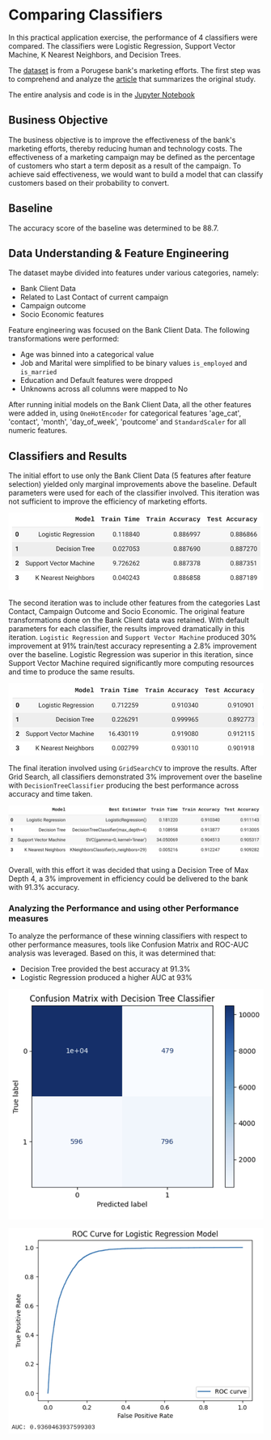 # Comparing Classifiers

In this practical application exercise, the performance of 4 classifiers were compared. The classifiers were Logistic Regression, Support Vector Machine, K Nearest Neighbors, and Decision Trees.

The [dataset](data/bank-additional-full.csv) is from a Porugese bank's marketing efforts. The first step was to comprehend and analyze the [article](data/CRISP-DM-BANK.pdf) that summarizes the original study.

The entire analysis and code is in the [Jupyter Notebook](comparing-classifiers.ipynb)

## Business Objective

The business objective is to improve the effectiveness of the bank's marketing efforts, thereby reducing human and technology costs. The effectiveness of a marketing campaign may be defined as the percentage of customers who start a term deposit as a result of the campaign. To achieve said effectiveness, we would want to build a model that can classify customers based on their probability to convert.

## Baseline

The accuracy score of the baseline was determined to be 88.7.

## Data Understanding & Feature Engineering

The dataset maybe divided into features under various categories, namely:
* Bank Client Data
* Related to Last Contact of current campaign
* Campaign outcome
* Socio Economic features

Feature engineering was focused on the Bank Client Data. The following transformations were performed:
* Age was binned into a categorical value
* Job and Marital were simplified to be binary values `is_employed` and `is_married`
* Education and Default features were dropped
* Unknowns across all columns were mapped to No

After running initial models on the Bank Client Data, all the other features were added in, using `OneHotEncoder` for categorical features 'age_cat', 'contact', 'month', 'day_of_week', 'poutcome' and `StandardScaler` for all numeric features.

## Classifiers and Results

The initial effort to use only the Bank Client Data (5 features after feature selection) yielded only marginal improvements above the baseline. Default parameters were used for each of the classifier involved. This iteration was not sufficient to improve the efficiency of marketing efforts.

![Initial Results With Bank Client Data](images/results-after-feature-eng-bank-client-only.png)

The second iteration was to include other features from the categories Last Contact, Campaign Outcome and Socio Economic. The original feature transformations done on the Bank Client data was retained. With default parameters for each classifier, the results improved dramatically in this iteration. `Logistic Regression` and `Support Vector Machine` produced 30% improvement at 91% train/test accuracy representing a 2.8% improvement over the baseline. Logistic Regression was superior in this iteration, since Support Vector Machine required significantly more computing resources and time to produce the same results.

![Results with Default Parameters but with all features](images/results-after-including-all-features.png)

The final iteration involved using `GridSearchCV` to improve the results. After Grid Search, all classifiers demonstrated 3% improvement over the baseline with `DecisionTreeClassifier` producing the best performance across accuracy and time taken.

![Results after Grid Search with all features](images/results-after-grid-search-all-features.png)

Overall, with this effort it was decided that using a Decision Tree of Max Depth 4, a 3% improvement in efficiency could be delivered to the bank with 91.3% accuracy.

### Analyzing the Performance and using other Performance measures

To analyze the performance of these winning classifiers with respect to other performance measures, tools like Confusion Matrix and ROC-AUC analysis was leveraged. Based on this, it was determined that:
* Decision Tree provided the best accuracy at 91.3%
* Logistic Regression produced a higher AUC at 93%

![Confusion Matrix for Decision Tree](images/confusion-matrix-final-decision-tree.png)

![AUC for Logistic Regression](images/roc-curve-final-logistic-regression.png)




